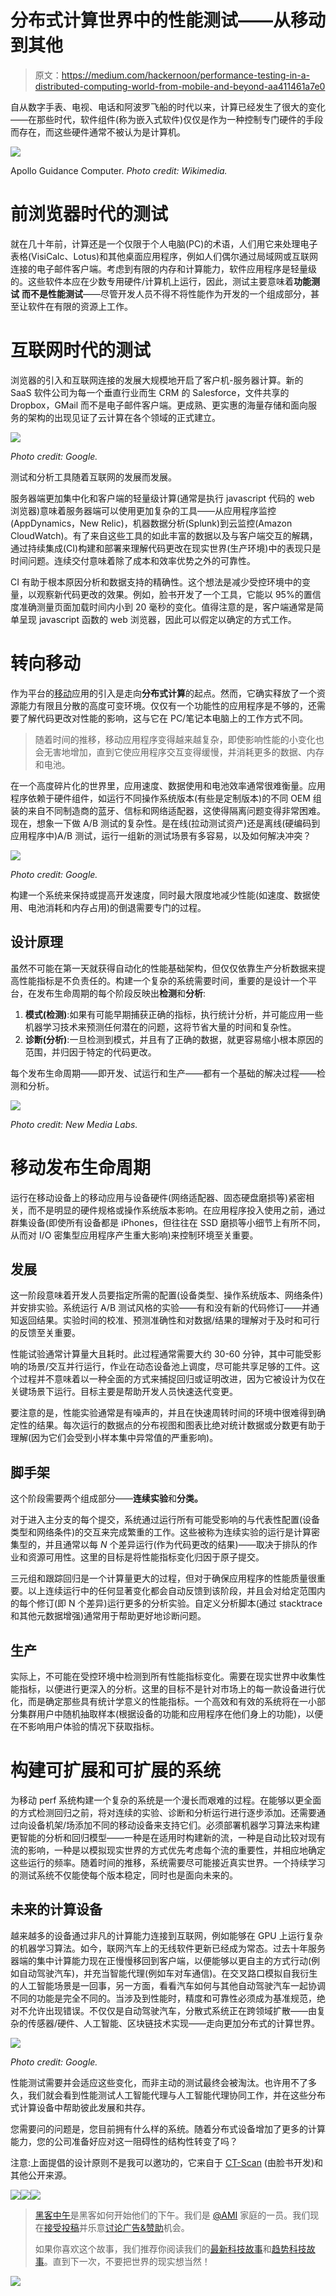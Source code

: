# 分布式计算世界中的性能测试——从移动到其他

> 原文：<https://medium.com/hackernoon/performance-testing-in-a-distributed-computing-world-from-mobile-and-beyond-aa411461a7e0>

自从数字手表、电视、电话和阿波罗飞船的时代以来，计算已经发生了很大的变化——在那些时代，软件组件(称为嵌入式软件)仅仅是作为一种控制专门硬件的手段而存在，而这些硬件通常不被认为是计算机。

![](img/3facd37ad0706045f734f82e2a9191dc.png)

Apollo Guidance Computer. *Photo credit: Wikimedia.*

# 前浏览器时代的测试

就在几十年前，计算还是一个仅限于个人电脑(PC)的术语，人们用它来处理电子表格(VisiCalc、Lotus)和其他桌面应用程序，例如人们偶尔通过局域网或互联网连接的电子邮件客户端。考虑到有限的内存和计算能力，软件应用程序是轻量级的。这些软件本应在少数专用硬件/计算机上运行，因此，测试主要意味着**功能测试** **而不是性能测试**——尽管开发人员不得不将性能作为开发的一个组成部分，甚至让软件在有限的资源上工作。

# 互联网时代的测试

浏览器的引入和互联网连接的发展大规模地开启了客户机-服务器计算。新的 SaaS 软件公司为每一个垂直行业而生 CRM 的 Salesforce，文件共享的 Dropbox，GMail 而不是电子邮件客户端。更成熟、更实惠的海量存储和面向服务的架构的出现见证了云计算在各个领域的正式建立。

![](img/1fe8a600e4b831f5b04ce3f1707170af.png)

*Photo credit: Google.*

测试和分析工具随着互联网的发展而发展。

服务器端更加集中化和客户端的轻量级计算(通常是执行 javascript 代码的 web 浏览器)意味着服务器端可以使用更加复杂的工具——从应用程序监控(AppDynamics，New Relic)，机器数据分析(Splunk)到云监控(Amazon CloudWatch)。有了来自这些工具的如此丰富的数据以及与客户端交互的解耦，通过持续集成(CI)构建和部署来理解代码更改在现实世界(生产环境)中的表现只是时间问题。连续交付意味着除了成本和效率优势之外的可靠性。

CI 有助于根本原因分析和数据支持的精确性。这个想法是减少受控环境中的变量，以观察新代码更改的效果。例如，脸书开发了一个工具，它能以 95%的置信度准确测量页面加载时间内小到 20 毫秒的变化。值得注意的是，客户端通常是简单呈现 javascript 函数的 web 浏览器，因此可以假定以确定的方式工作。

# **转向移动**

作为平台的[移动](https://hackernoon.com/tagged/mobile)应用的引入是走向**分布式计算**的起点。然而，它确实释放了一个资源能力有限且分散的高度可变环境。仅仅有一个功能性的应用程序是不够的，还需要了解代码更改对性能的影响，这与它在 PC/笔记本电脑上的工作方式不同。

> 随着时间的推移，移动应用程序变得越来越复杂，即使影响性能的小变化也会无害地增加，直到它使应用程序交互变得缓慢，并消耗更多的数据、内存和电池。

在一个高度碎片化的世界里，应用速度、数据使用和电池效率通常很难衡量。应用程序依赖于硬件组件，如运行不同操作系统版本(有些是定制版本)的不同 OEM 组装的来自不同制造商的蓝牙、信标和网络适配器，这使得隔离问题变得非常困难。现在，想象一下做 A/B 测试的复杂性。是在线(拉动测试资产)还是离线(硬编码到应用程序中)A/B 测试，运行一组新的测试场景有多容易，以及如何解决冲突？

![](img/626487b1fc683ff7ebd1e502a153da0d.png)

*Photo credit: Google.*

构建一个系统来保持或提高开发速度，同时最大限度地减少性能(如速度、数据使用、电池消耗和内存占用)的倒退需要专门的过程。

## 设计原理

虽然不可能在第一天就获得自动化的性能基础架构，但仅仅依靠生产分析数据来提高性能指标是不负责任的。构建一个复杂的系统需要时间，重要的是设计一个平台，在发布生命周期的每个阶段反映出**检测**和**分析**:

1.  **模式(检测)**:如果有可能早期捕获正确的指标，执行统计分析，并可能应用一些机器学习技术来预测任何潜在的问题，这将节省大量的时间和复杂性。
2.  **诊断(分析)**:一旦检测到模式，并且有了正确的数据，就更容易缩小根本原因的范围，并归因于特定的代码更改。

每个发布生命周期——即开发、试运行和生产——都有一个基础的解决过程——检测和分析。

![](img/1f3e67f46b5d62e44ba9cb7ead967f91.png)

*Photo credit: New Media Labs.*

# 移动发布生命周期

运行在移动设备上的移动应用与设备硬件(网络适配器、固态硬盘磨损等)紧密相关，而不是明显的硬件规格或操作系统版本影响。在应用程序投入使用之前，通过群集设备(即使所有设备都是 iPhones，但往往在 SSD 磨损等小细节上有所不同，从而对 I/O 密集型应用程序产生重大影响)来控制环境至关重要。

## 发展

这一阶段意味着开发人员要指定所需的配置(设备类型、操作系统版本、网络条件)并安排实验。系统运行 A/B 测试风格的实验——有和没有新的代码修订——并通知返回结果。实验时间的校准、预测准确性和对数据/结果的理解对于及时和可行的反馈至关重要。

性能试验通常计算量大且耗时。此过程通常需要大约 30-60 分钟，其中可能受影响的场景/交互并行运行，作业在动态设备池上调度，尽可能共享足够的工件。这个过程并不意味着以一种全面的方式来捕捉回归或证明改进，因为它被设计为仅在关键场景下运行。目标主要是帮助开发人员快速迭代变更。

要注意的是，性能实验通常是有噪声的，并且在快速周转时间的环境中很难得到确定性的结果。每次运行的数据点的分布视图和图表比绝对统计数据或分数更有助于理解(因为它们会受到小样本集中异常值的严重影响)。

## 脚手架

这个阶段需要两个组成部分——**连续实验**和**分类。**

对于进入主分支的每个提交，系统通过运行所有可能受影响的与代表性配置(设备类型和网络条件)的交互来完成繁重的工作。这些被称为连续实验的运行是计算密集型的，并且通常以每 *N* 个差异运行(作为代码更改的结果)——取决于排队的作业和资源可用性。这里的目标是将性能指标变化归因于原子提交。

三元组和跟踪回归是一个计算量更大的过程，但对于确保应用程序的性能质量很重要。以上连续运行中的任何显著变化都会自动反馈到该阶段，并且会对给定范围内的每个修订(即 N 个差异)运行更多的分析实验。自定义分析脚本(通过 stacktrace 和其他元数据增强)通常用于帮助更好地诊断问题。

## 生产

实际上，不可能在受控环境中检测到所有性能指标变化。需要在现实世界中收集性能指标，以便进行更深入的分析。这里的目标不是针对市场上的每一款设备进行优化，而是确定那些具有统计学意义的性能指标。一个高效和有效的系统将在一小部分集群用户中随机抽取样本(根据设备的功能和应用程序在他们身上的功能)，以便在不影响用户体验的情况下获取指标。

# 构建可扩展和可扩展的系统

为移动 perf 系统构建一个复杂的系统是一个漫长而艰难的过程。在能够以更全面的方式检测回归之前，将对连续的实验、诊断和分析运行进行逐步添加。还需要通过向设备机架/场添加不同的移动设备来支持它们。必须部署机器学习算法来构建更智能的分析和回归模型——一种是在适用时构建新的流，一种是自动比较对现有流的影响，一种是以模拟现实世界的方式优先考虑每个流的重要性，并相应地确定这些运行的频率。随着时间的推移，系统需要尽可能接近真实世界。一个持续学习的测试系统不仅能使每个版本稳定，同时也是面向未来的。

## 未来的计算设备

越来越多的设备通过非凡的计算能力连接到互联网，例如能够在 GPU 上运行复杂的机器学习算法。如今，联网汽车上的无线软件更新已经成为常态。过去十年服务器端的集中计算能力现在正慢慢移回到客户端，以便能够以更自主的方式行动(例如自动驾驶汽车)，并充当智能代理(例如车对车通信)。在交叉路口模拟自我衍生的人工智能场景是一回事，另一方面，看看汽车如何与其他自动驾驶汽车一起协调不同的功能是完全不同的。当涉及到性能时，精度和可靠性必须成为基准规范，绝对不允许出现错误。不仅仅是自动驾驶汽车，分散式系统正在跨领域扩散——由复杂的传感器/硬件、人工智能、区块链技术实现——走向更加分布式的计算世界。

![](img/deb49e1a8ece37845a20c9a039810954.png)

*Photo credit: Google.*

性能测试需要并会适应这些变化，而非主动的测试最终会被淘汰。也许用不了多久，我们就会看到性能测试人工智能代理与人工智能代理协同工作，并在这些分布式计算设备中帮助彼此发展和共存。

您需要问的问题是，您目前拥有什么样的系统。随着分布式设备增加了更多的计算能力，您的公司准备好应对这一阻碍性的结构性转变了吗？

注意:上面提倡的设计原则不是我可以邀功的，它来自于 [CT-Scan](https://techcrunch.com/2016/07/13/facebook-lifts-the-veil-on-its-mobile-device-lab/) (由脸书开发)和其他公开来源。

[![](img/50ef4044ecd4e250b5d50f368b775d38.png)](http://bit.ly/HackernoonFB)[![](img/979d9a46439d5aebbdcdca574e21dc81.png)](https://goo.gl/k7XYbx)[![](img/2930ba6bd2c12218fdbbf7e02c8746ff.png)](https://goo.gl/4ofytp)

> [黑客中午](http://bit.ly/Hackernoon)是黑客如何开始他们的下午。我们是 [@AMI](http://bit.ly/atAMIatAMI) 家庭的一员。我们现在[接受投稿](http://bit.ly/hackernoonsubmission)并乐意[讨论广告&赞助](mailto:partners@amipublications.com)机会。
> 
> 如果你喜欢这个故事，我们推荐你阅读我们的[最新科技故事](http://bit.ly/hackernoonlatestt)和[趋势科技故事](https://hackernoon.com/trending)。直到下一次，不要把世界的现实想当然！

![](img/be0ca55ba73a573dce11effb2ee80d56.png)
